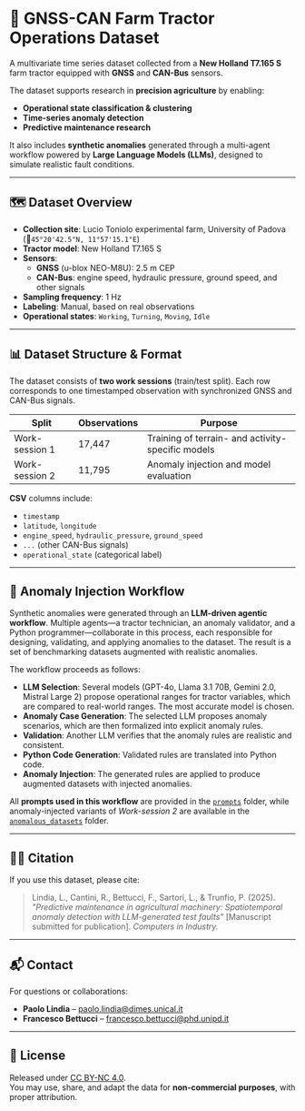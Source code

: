 # 🚜 GNSS-CAN Farm Tractor Operations Dataset

A multivariate time series dataset collected from a **New Holland T7.165 S** farm tractor equipped with **GNSS** and **CAN-Bus** sensors.  

The dataset supports research in **precision agriculture** by enabling:  
- **Operational state classification & clustering**  
- **Time-series anomaly detection**  
- **Predictive maintenance research**  

It also includes **synthetic anomalies** generated through a multi-agent workflow powered by **Large Language Models (LLMs)**, designed to simulate realistic fault conditions.  

---

## 🗺️ Dataset Overview

- **Collection site**: Lucio Toniolo experimental farm, University of Padova (📍`45°20'42.5"N, 11°57'15.1"E`)
- **Tractor model**: New Holland T7.165 S  
- **Sensors**:  
  - **GNSS** (u-blox NEO-M8U): 2.5 m CEP  
  - **CAN-Bus**: engine speed, hydraulic pressure, ground speed, and other signals  
- **Sampling frequency**: 1 Hz  
- **Labeling**: Manual, based on real observations  
- **Operational states**: `Working`, `Turning`, `Moving`, `Idle`  

---

## 📊 Dataset Structure & Format

The dataset consists of **two work sessions** (train/test split). Each row corresponds to one timestamped observation with synchronized GNSS and CAN-Bus signals.  

| Split           | Observations | Purpose                                               |
|-----------------|--------------|-------------------------------------------------------|
| Work-session 1  | 17,447       | Training of terrain- and activity-specific models      |
| Work-session 2  | 11,795       | Anomaly injection and model evaluation                 |

**CSV** columns include:  
- `timestamp`  
- `latitude`, `longitude`  
- `engine_speed`, `hydraulic_pressure`, `ground_speed`  
- `...` (other CAN-Bus signals)  
- `operational_state` (categorical label)  

---

## 🧪 Anomaly Injection Workflow

Synthetic anomalies were generated through an **LLM-driven agentic workflow**. Multiple agents—a tractor technician, an anomaly validator, and a Python programmer—collaborate in this process, each responsible for designing, validating, and applying anomalies to the dataset. The result is a set of benchmarking datasets augmented with realistic anomalies.  


The workflow proceeds as follows:  

- **LLM Selection**: Several models (GPT-4o, Llama 3.1 70B, Gemini 2.0, Mistral Large 2) propose operational ranges for tractor variables, which are compared to real-world ranges. The most accurate model is chosen.  
- **Anomaly Case Generation**: The selected LLM proposes anomaly scenarios, which are then formalized into explicit anomaly rules.  
- **Validation**: Another LLM verifies that the anomaly rules are realistic and consistent.  
- **Python Code Generation**: Validated rules are translated into Python code.  
- **Anomaly Injection**: The generated rules are applied to produce augmented datasets with injected anomalies.  

All **prompts used in this workflow** are provided in the [`prompts`](./prompts) folder, while anomaly-injected variants of *Work-session 2* are available in the [`anomalous_datasets`](./anomalous_datasets) folder.  

---

## 🧑‍🔬 Citation

If you use this dataset, please cite:  

> Lindia, L., Cantini, R., Bettucci, F., Sartori, L., & Trunfio, P. (2025). _"Predictive maintenance in agricultural machinery: Spatiotemporal anomaly detection with LLM-generated test faults"_ [Manuscript submitted for publication]. _Computers in Industry._

---

## 📬 Contact

For questions or collaborations:  

- **Paolo Lindia** – [paolo.lindia@dimes.unical.it](mailto:paolo.lindia@dimes.unical.it)  
- **Francesco Bettucci** – [francesco.bettucci@phd.unipd.it](mailto:francesco.bettucci@phd.unipd.it)  

---

## 📝 License

Released under [CC BY-NC 4.0](https://creativecommons.org/licenses/by-nc/4.0/).  
You may use, share, and adapt the data for **non-commercial purposes**, with proper attribution.  
